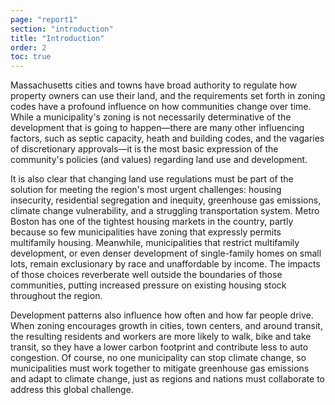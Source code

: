 ```yaml
---
page: "report1"
section: "introduction"
title: "Introduction"
order: 2
toc: true
---
```

Massachusetts cities and towns have broad authority to regulate how property owners can use their land, and the requirements set forth in zoning codes have a profound influence on how communities change over time. While a municipality's zoning is not necessarily determinative of the development that is going to happen—there are many other influencing factors, such as septic capacity, heath and building codes, and the vagaries of discretionary approvals—it is the most basic expression of the community's policies (and values) regarding land use and development.

It is also clear that changing land use regulations must be part of the solution for meeting the region's most urgent challenges: housing insecurity, residential segregation and inequity, greenhouse gas emissions, climate change vulnerability, and a struggling transportation system. Metro Boston has one of the tightest housing markets in the country, partly because so few municipalities have zoning that expressly permits multifamily housing. Meanwhile, municipalities that restrict multifamily development, or even denser development of single-family homes on small lots, remain exclusionary by race and unaffordable by income. The impacts of those choices reverberate well outside the boundaries of those communities, putting increased pressure on existing housing stock throughout the region.

Development patterns also influence how often and how far people drive. When zoning encourages growth in cities, town centers, and around transit, the resulting residents and workers are more likely to walk, bike and take transit, so they have a lower carbon footprint and contribute less to auto congestion. Of course, no one municipality can stop climate change, so municipalities must work together to mitigate greenhouse gas emissions and adapt to climate change, just as regions and nations must collaborate to address this global challenge.